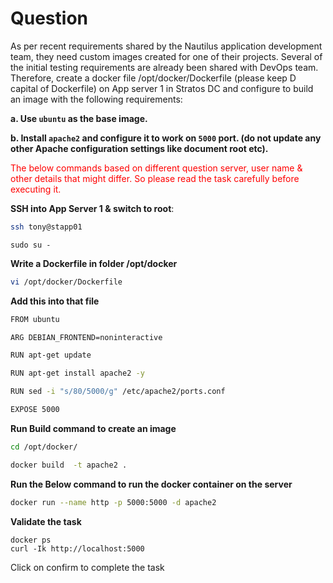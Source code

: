 # Question
As per recent requirements shared by the Nautilus application development team, they need custom images created for one of their projects. Several of the initial testing requirements are already been shared with DevOps team. Therefore, create a docker file /opt/docker/Dockerfile (please keep D capital of Dockerfile) on App server 1 in Stratos DC and configure to build an image with the following requirements:

**a. Use `ubuntu` as the base image.**

**b. Install `apache2` and configure it to work on `5000` port. (do not update any other Apache configuration settings like document root etc).**

<span style="color: red;">The below commands based on different question server, user name & other details that might differ. So please read the task carefully before executing it. </span>

**SSH into App Server 1 & switch to root**:

```bash
ssh tony@stapp01
```
```
sudo su -
```
**Write a Dockerfile  in folder /opt/docker**
```bash
vi /opt/docker/Dockerfile
```
**Add this into that file**
```bash
FROM ubuntu

ARG DEBIAN_FRONTEND=noninteractive

RUN apt-get update

RUN apt-get install apache2 -y

RUN sed -i "s/80/5000/g" /etc/apache2/ports.conf

EXPOSE 5000
```
**Run Build command to  create an image**
```bash
cd /opt/docker/
```
```bash
docker build  -t apache2 .
```
**Run the Below command to  run the docker container on the server**
```bash
docker run --name http -p 5000:5000 -d apache2
```
**Validate the task**
```
docker ps
curl -Ik http://localhost:5000
```

Click on confirm to complete the task